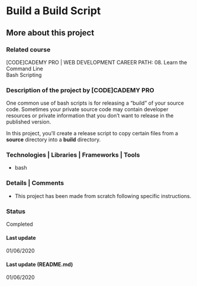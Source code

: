 # Build a Build Script

## More about this project

### Related course
[CODE]CADEMY PRO | WEB DEVELOPMENT CAREER PATH: 08. Learn the Command Line  
Bash Scripting

### Description of the project by [CODE]CADEMY PRO
One common use of bash scripts is for releasing a “build” of your source code. Sometimes your private source code may contain developer resources or private information that you don’t want to release in the published version.

In this project, you’ll create a release script to copy certain files from a **source** directory into a **build** directory.


### Technologies | Libraries | Frameworks | Tools  
- bash

### Details | Comments
- This project has been made from scratch following specific instructions. 

### Status
Completed 

#### Last update
01/06/2020

#### Last update (README.md)
01/06/2020
